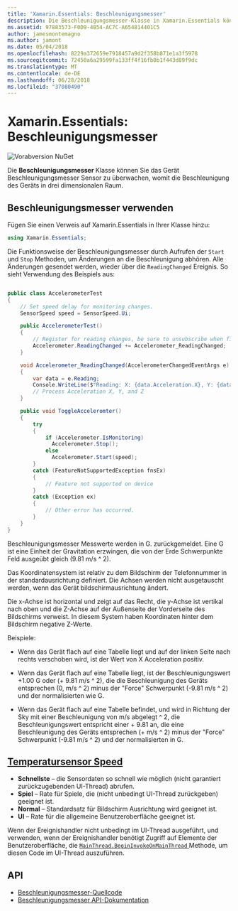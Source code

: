 ```yaml
---
title: 'Xamarin.Essentials: Beschleunigungsmesser'
description: Die Beschleunigungsmesser-Klasse in Xamarin.Essentials können Sie das Gerät Beschleunigungsmesser Sensor, überwachen, womit die Beschleunigung des Geräts in drei dimensionalen Raum.
ms.assetid: 97883573-F0D9-4854-AC7C-A654814401C5
author: jamesmontemagno
ms.author: jamont
ms.date: 05/04/2018
ms.openlocfilehash: 8229a372659e7918457a9d2f358b871e1a3f5978
ms.sourcegitcommit: 72450a6a29599fa133ff4f16fb0b1f443d89f9dc
ms.translationtype: MT
ms.contentlocale: de-DE
ms.lasthandoff: 06/28/2018
ms.locfileid: "37080490"
---
```

# <a name="xamarinessentials-accelerometer"></a>Xamarin.Essentials: Beschleunigungsmesser

![Vorabversion NuGet](~/media/shared/pre-release.png)

Die **Beschleunigungsmesser** Klasse können Sie das Gerät Beschleunigungsmesser Sensor zu überwachen, womit die Beschleunigung des Geräts in drei dimensionalen Raum.

## <a name="using-accelerometer"></a>Beschleunigungsmesser verwenden

Fügen Sie einen Verweis auf Xamarin.Essentials in Ihrer Klasse hinzu:

```csharp
using Xamarin.Essentials;
```

Die Funktionsweise der Beschleunigungsmesser durch Aufrufen der `Start` und `Stop` Methoden, um Änderungen an die Beschleunigung abhören. Alle Änderungen gesendet werden, wieder über die `ReadingChanged` Ereignis. So sieht Verwendung des Beispiels aus:

```csharp

public class AccelerometerTest
{
    // Set speed delay for monitoring changes.
    SensorSpeed speed = SensorSpeed.Ui;

    public AccelerometerTest()
    {
        // Register for reading changes, be sure to unsubscribe when finished
        Accelerometer.ReadingChanged += Accelerometer_ReadingChanged;
    }

    void Accelerometer_ReadingChanged(AccelerometerChangedEventArgs e)
    {
        var data = e.Reading;
        Console.WriteLine($"Reading: X: {data.Acceleration.X}, Y: {data.Acceleration.Y}, Z: {data.Acceleration.Z}");
        // Process Acceleration X, Y, and Z
    }

    public void ToggleAcceleromter()
    {
        try
        {
            if (Accelerometer.IsMonitoring)
              Accelerometer.Stop();
            else
              Accelerometer.Start(speed);
        }
        catch (FeatureNotSupportedException fnsEx)
        {
            // Feature not supported on device
        }
        catch (Exception ex)
        {
            // Other error has occurred.
        }
    }
}
```

Beschleunigungsmesser Messwerte werden in G. zurückgemeldet. Eine G ist eine Einheit der Gravitation erzwingen, die von der Erde Schwerpunkte Feld ausgeübt gleich (9.81 m/s ^ 2).

Das Koordinatensystem ist relativ zu dem Bildschirm der Telefonnummer in der standardausrichtung definiert. Die Achsen werden nicht ausgetauscht werden, wenn das Gerät bildschirmausrichtung ändert.

Die x-Achse ist horizontal und zeigt auf das Recht, die y-Achse ist vertikal nach oben und die Z-Achse auf der Außenseite der Vorderseite des Bildschirms verweist. In diesem System haben Koordinaten hinter dem Bildschirm negative Z-Werte.

Beispiele:

* Wenn das Gerät flach auf eine Tabelle liegt und auf der linken Seite nach rechts verschoben wird, ist der Wert von X Acceleration positiv.

* Wenn das Gerät flach auf eine Tabelle liegt, ist der Beschleunigungswert +1.00 G oder (+ 9.81 m/s ^ 2), die die Beschleunigung des Geräts entsprechen (0, m/s ^ 2) minus der "Force" Schwerpunkt (-9.81 m/s ^ 2) und der normalisierten wie G.

* Wenn das Gerät flach auf eine Tabelle befindet, und wird in Richtung der Sky mit einer Beschleunigung von m/s abgelegt ^ 2, die Beschleunigungswert entspricht einer + 9.81 an, die eine Beschleunigung des Geräts entsprechen (+ m/s ^ 2) minus der "Force" Schwerpunkt (-9.81 m/s ^ 2) und der normalisierten in G. 

## <a name="sensor-speedxrefxamarinessentialssensorspeed"></a>[Temperatursensor Speed](xref:Xamarin.Essentials.SensorSpeed)

- **Schnellste** – die Sensordaten so schnell wie möglich (nicht garantiert zurückzugebenden UI-Thread) abrufen.
- **Spiel** – Rate für Spiele, die (nicht unbedingt UI-Thread zurückgeben) geeignet ist.
- **Normal** – Standardsatz für Bildschirm Ausrichtung wird geeignet ist.
- **UI** – Rate für die allgemeine Benutzeroberfläche geeignet ist.

Wenn der Ereignishandler nicht unbedingt im UI-Thread ausgeführt, und verwenden, wenn der Ereignishandler benötigt Zugriff auf Elemente der Benutzeroberfläche, die [ `MainThread.BeginInvokeOnMainThread` ](main-thread.md) Methode, um diesen Code im UI-Thread auszuführen.

## <a name="api"></a>API

- [Beschleunigungsmesser-Quellcode](https://github.com/xamarin/Essentials/tree/master/Xamarin.Essentials/Accelerometer)
- [Beschleunigungsmesser API-Dokumentation](xref:Xamarin.Essentials.Accelerometer)

